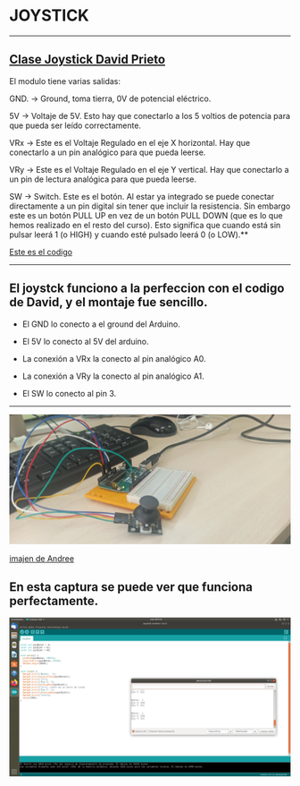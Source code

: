 # JOYSTICK

---
[Clase Joystick David Prieto](https://github.com/d-prieto/arduinoCourse/blob/main/Clase_de_Joystick.md)
---

El modulo tiene varias salidas:

GND. -> Ground, toma tierra, 0V de potencial eléctrico.

5V -> Voltaje de 5V. Esto hay que conectarlo a los 5 voltios de potencia para que pueda ser leído correctamente.

VRx -> Este es el Voltaje Regulado en el eje X horizontal. Hay que conectarlo a un pin analógico para que pueda leerse.

VRy -> Este es el Voltaje Regulado en el eje Y vertical. Hay que conectarlo a un pin de lectura analógica para que pueda leerse.

SW -> Switch. Este es el botón. Al estar ya integrado se puede conectar directamente a un pin digital sin tener que incluir la resistencia. Sin embargo este es un botón PULL UP en vez de un botón PULL DOWN (que es lo que hemos realizado en el resto del curso). Esto significa que cuando está sin pulsar leerá 1 (o HIGH) y cuando esté pulsado leerá 0 (o LOW).**

[Este es el codigo](https://github.com/ANGEY33/Arduino/blob/main/Joystick.ino)

---
El joystck funciono a la perfeccion con el codigo de David, y el montaje fue sencillo.
---
- El GND lo conecto a el ground del Arduino.

- El 5V lo conecto al 5V del arduino.

- La conexión a VRx la conecto al pin analógico A0.

- La conexión a VRy la conecto  al pin analógico A1.

- El SW lo conecto al pin 3.
---

![imajen](https://github.com/Samael696/arduino/raw/main/IMG_20220126_133159.jpg?raw=true)

[imajen de Andree](https://github.com/Samael696/arduino)






En esta captura se puede ver que funciona perfectamente.
---

![imajen](https://github.com/ANGEY33/Arduino/blob/main/Captura%20de%20pantalla%20de%202022-02-02%2009-37-40.png)
